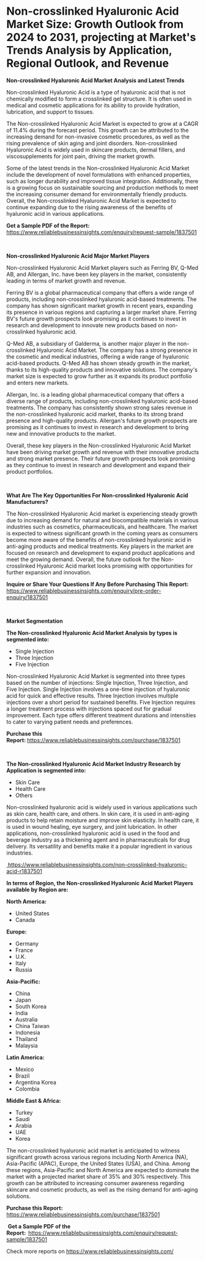 <p><h1>Non-crosslinked Hyaluronic Acid Market Size: Growth Outlook from 2024 to 2031, projecting at Market's Trends Analysis by Application, Regional Outlook, and Revenue</h1></p><p><strong>Non-crosslinked Hyaluronic Acid Market Analysis and Latest Trends</strong></p>
<p><p>Non-crosslinked Hyaluronic Acid is a type of hyaluronic acid that is not chemically modified to form a crosslinked gel structure. It is often used in medical and cosmetic applications for its ability to provide hydration, lubrication, and support to tissues.</p><p>The Non-crosslinked Hyaluronic Acid Market is expected to grow at a CAGR of 11.4% during the forecast period. This growth can be attributed to the increasing demand for non-invasive cosmetic procedures, as well as the rising prevalence of skin aging and joint disorders. Non-crosslinked Hyaluronic Acid is widely used in skincare products, dermal fillers, and viscosupplements for joint pain, driving the market growth.</p><p>Some of the latest trends in the Non-crosslinked Hyaluronic Acid Market include the development of novel formulations with enhanced properties, such as longer durability and improved tissue integration. Additionally, there is a growing focus on sustainable sourcing and production methods to meet the increasing consumer demand for environmentally friendly products. Overall, the Non-crosslinked Hyaluronic Acid Market is expected to continue expanding due to the rising awareness of the benefits of hyaluronic acid in various applications.</p></p>
<p><strong>Get a Sample PDF of the Report:&nbsp;</strong> <a href="https://www.reliablebusinessinsights.com/enquiry/request-sample/1837501">https://www.reliablebusinessinsights.com/enquiry/request-sample/1837501</a></p>
<p>&nbsp;</p>
<p><strong>Non-crosslinked Hyaluronic Acid Major Market Players</strong></p>
<p><p>Non-crosslinked Hyaluronic Acid Market players such as Ferring BV, Q-Med AB, and Allergan, Inc. have been key players in the market, consistently leading in terms of market growth and revenue.</p><p>Ferring BV is a global pharmaceutical company that offers a wide range of products, including non-crosslinked hyaluronic acid-based treatments. The company has shown significant market growth in recent years, expanding its presence in various regions and capturing a larger market share. Ferring BV's future growth prospects look promising as it continues to invest in research and development to innovate new products based on non-crosslinked hyaluronic acid.</p><p>Q-Med AB, a subsidiary of Galderma, is another major player in the non-crosslinked Hyaluronic Acid Market. The company has a strong presence in the cosmetic and medical industries, offering a wide range of hyaluronic acid-based products. Q-Med AB has shown steady growth in the market, thanks to its high-quality products and innovative solutions. The company's market size is expected to grow further as it expands its product portfolio and enters new markets.</p><p>Allergan, Inc. is a leading global pharmaceutical company that offers a diverse range of products, including non-crosslinked hyaluronic acid-based treatments. The company has consistently shown strong sales revenue in the non-crosslinked hyaluronic acid market, thanks to its strong brand presence and high-quality products. Allergan's future growth prospects are promising as it continues to invest in research and development to bring new and innovative products to the market.</p><p>Overall, these key players in the Non-crosslinked Hyaluronic Acid Market have been driving market growth and revenue with their innovative products and strong market presence. Their future growth prospects look promising as they continue to invest in research and development and expand their product portfolios.</p></p>
<p>&nbsp;</p>
<p><strong>What Are The Key Opportunities For Non-crosslinked Hyaluronic Acid Manufacturers?</strong></p>
<p><p>The Non-crosslinked Hyaluronic Acid market is experiencing steady growth due to increasing demand for natural and biocompatible materials in various industries such as cosmetics, pharmaceuticals, and healthcare. The market is expected to witness significant growth in the coming years as consumers become more aware of the benefits of non-crosslinked hyaluronic acid in anti-aging products and medical treatments. Key players in the market are focused on research and development to expand product applications and meet the growing demand. Overall, the future outlook for the Non-crosslinked Hyaluronic Acid market looks promising with opportunities for further expansion and innovation.</p></p>
<p><strong>Inquire or Share Your Questions If Any Before Purchasing This Report:</strong> <a href="https://www.reliablebusinessinsights.com/enquiry/pre-order-enquiry/1837501">https://www.reliablebusinessinsights.com/enquiry/pre-order-enquiry/1837501</a></p>
<p>&nbsp;</p>
<p><strong>Market Segmentation</strong></p>
<p><strong>The Non-crosslinked Hyaluronic Acid Market Analysis by types is segmented into:</strong></p>
<p><ul><li>Single Injection</li><li>Three Injection</li><li>Five Injection</li></ul></p>
<p><p>Non-crosslinked Hyaluronic Acid Market is segmented into three types based on the number of injections: Single Injection, Three Injection, and Five Injection. Single Injection involves a one-time injection of hyaluronic acid for quick and effective results. Three Injection involves multiple injections over a short period for sustained benefits. Five Injection requires a longer treatment process with injections spaced out for gradual improvement. Each type offers different treatment durations and intensities to cater to varying patient needs and preferences.</p></p>
<p><strong>Purchase this Report:&nbsp;</strong><a href="https://www.reliablebusinessinsights.com/purchase/1837501">https://www.reliablebusinessinsights.com/purchase/1837501</a></p>
<p>&nbsp;</p>
<p><strong>The Non-crosslinked Hyaluronic Acid Market Industry Research by Application is segmented into:</strong></p>
<p><ul><li>Skin Care</li><li>Health Care</li><li>Others</li></ul></p>
<p><p>Non-crosslinked hyaluronic acid is widely used in various applications such as skin care, health care, and others. In skin care, it is used in anti-aging products to help retain moisture and improve skin elasticity. In health care, it is used in wound healing, eye surgery, and joint lubrication. In other applications, non-crosslinked hyaluronic acid is used in the food and beverage industry as a thickening agent and in pharmaceuticals for drug delivery. Its versatility and benefits make it a popular ingredient in various industries.</p></p>
<p><a href="https://www.reliablebusinessinsights.com/non-crosslinked-hyaluronic-acid-r1837501">&nbsp;https://www.reliablebusinessinsights.com/non-crosslinked-hyaluronic-acid-r1837501</a></p>
<p><strong>In terms of Region, the Non-crosslinked Hyaluronic Acid Market Players available by Region are:</strong></p>
<p>
    <p> <strong> North America: </strong>
        <ul>
            <li>United States</li>
            <li>Canada</li>
        </ul>
        </p> 
    <p> <strong> Europe: </strong>
        <ul>
            <li>Germany</li>
            <li>France</li>
            <li>U.K.</li>
            <li>Italy</li>
            <li>Russia</li>
        </ul>
        </p> 
    <p> <strong> Asia-Pacific: </strong>
        <ul>
            <li>China</li>
            <li>Japan</li>
            <li>South Korea</li>
            <li>India</li>
            <li>Australia</li>
            <li>China Taiwan</li>
            <li>Indonesia</li>
            <li>Thailand</li>
            <li>Malaysia</li>
        </ul>
        </p> 
    <p> <strong> Latin America: </strong>
        <ul>
            <li>Mexico</li>
            <li>Brazil</li>
            <li>Argentina Korea</li>
            <li>Colombia</li>
        </ul>
        </p> 
    <p> <strong> Middle East & Africa: </strong>
        <ul>
            <li>Turkey</li>
            <li>Saudi</li>
            <li>Arabia</li>
            <li>UAE</li>
            <li>Korea</li>
        </ul>
    </p>
    </p>
<p><p>The non-crosslinked hyaluronic acid market is anticipated to witness significant growth across various regions including North America (NA), Asia-Pacific (APAC), Europe, the United States (USA), and China. Among these regions, Asia-Pacific and North America are expected to dominate the market with a projected market share of 35% and 30% respectively. This growth can be attributed to increasing consumer awareness regarding skincare and cosmetic products, as well as the rising demand for anti-aging solutions.</p></p>
<p><strong>Purchase this Report: </strong><a href="https://www.reliablebusinessinsights.com/purchase/1837501">https://www.reliablebusinessinsights.com/purchase/1837501</a></p>
<p>&nbsp;<strong>Get a Sample PDF of the Report:&nbsp;&nbsp;</strong><a href="https://www.reliablebusinessinsights.com/enquiry/request-sample/1837501">https://www.reliablebusinessinsights.com/enquiry/request-sample/1837501</a></p>
<p><strong></strong></p>
<p>Check more reports on <a href="https://www.reliablebusinessinsights.com/">https://www.reliablebusinessinsights.com/</a></p>